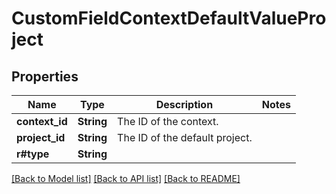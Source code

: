 # CustomFieldContextDefaultValueProject

## Properties

Name | Type | Description | Notes
------------ | ------------- | ------------- | -------------
**context_id** | **String** | The ID of the context. | 
**project_id** | **String** | The ID of the default project. | 
**r#type** | **String** |  | 

[[Back to Model list]](../README.md#documentation-for-models) [[Back to API list]](../README.md#documentation-for-api-endpoints) [[Back to README]](../README.md)


